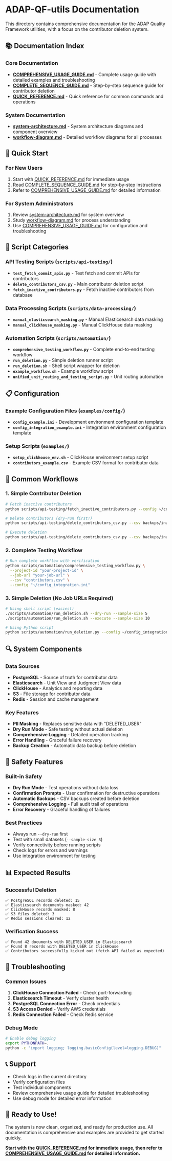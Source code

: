 # ADAP-QF-utils Documentation

This directory contains comprehensive documentation for the ADAP Quality Framework utilities, with a focus on the contributor deletion system.

## 📚 Documentation Index

### Core Documentation
- **[COMPREHENSIVE_USAGE_GUIDE.md](COMPREHENSIVE_USAGE_GUIDE.md)** - Complete usage guide with detailed examples and troubleshooting
- **[COMPLETE_SEQUENCE_GUIDE.md](COMPLETE_SEQUENCE_GUIDE.md)** - Step-by-step sequence guide for contributor deletion
- **[QUICK_REFERENCE.md](QUICK_REFERENCE.md)** - Quick reference for common commands and operations

### System Documentation
- **[system-architecture.md](system-architecture.md)** - System architecture diagrams and component overview
- **[workflow-diagram.md](workflow-diagram.md)** - Detailed workflow diagrams for all processes

## 🎯 Quick Start

### For New Users
1. Start with [QUICK_REFERENCE.md](QUICK_REFERENCE.md) for immediate usage
2. Read [COMPLETE_SEQUENCE_GUIDE.md](COMPLETE_SEQUENCE_GUIDE.md) for step-by-step instructions
3. Refer to [COMPREHENSIVE_USAGE_GUIDE.md](COMPREHENSIVE_USAGE_GUIDE.md) for detailed information

### For System Administrators
1. Review [system-architecture.md](system-architecture.md) for system overview
2. Study [workflow-diagram.md](workflow-diagram.md) for process understanding
3. Use [COMPREHENSIVE_USAGE_GUIDE.md](COMPREHENSIVE_USAGE_GUIDE.md) for configuration and troubleshooting

## 🔧 Script Categories

### API Testing Scripts (`scripts/api-testing/`)
- **`test_fetch_commit_apis.py`** - Test fetch and commit APIs for contributors
- **`delete_contributors_csv.py`** - Main contributor deletion script
- **`fetch_inactive_contributors.py`** - Fetch inactive contributors from database

### Data Processing Scripts (`scripts/data-processing/`)
- **`manual_elasticsearch_masking.py`** - Manual Elasticsearch data masking
- **`manual_clickhouse_masking.py`** - Manual ClickHouse data masking

### Automation Scripts (`scripts/automation/`)
- **`comprehensive_testing_workflow.py`** - Complete end-to-end testing workflow
- **`run_deletion.py`** - Simple deletion runner script
- **`run_deletion.sh`** - Shell script wrapper for deletion
- **`example_workflow.sh`** - Example workflow script
- **`unified_unit_routing_and_testing_script.py`** - Unit routing automation

## 📋 Configuration

### Example Configuration Files (`examples/config/`)
- **`config_example.ini`** - Development environment configuration template
- **`config_integration_example.ini`** - Integration environment configuration template

### Setup Scripts (`examples/`)
- **`setup_clickhouse_env.sh`** - ClickHouse environment setup script
- **`contributors_example.csv`** - Example CSV format for contributor data

## 🚀 Common Workflows

### 1. Simple Contributor Deletion
```bash
# Fetch inactive contributors
python scripts/api-testing/fetch_inactive_contributors.py --config ~/config_integration.ini --integration --execute

# Delete contributors (dry-run first!)
python scripts/api-testing/delete_contributors_csv.py --csv backups/inactive_contributors_*.csv --config ~/config_integration.ini --integration --dry-run

# Execute deletion
python scripts/api-testing/delete_contributors_csv.py --csv backups/inactive_contributors_*.csv --config ~/config_integration.ini --integration --execute
```

### 2. Complete Testing Workflow
```bash
# Run complete workflow with verification
python scripts/automation/comprehensive_testing_workflow.py \
  --project-id "your-project-id" \
  --job-url "your-job-url" \
  --csv "contributors.csv" \
  --config "~/config_integration.ini"
```

### 3. Simple Deletion (No Job URLs Required)
```bash
# Using shell script (easiest)
./scripts/automation/run_deletion.sh --dry-run --sample-size 5
./scripts/automation/run_deletion.sh --execute --sample-size 10

# Using Python script
python scripts/automation/run_deletion.py --config ~/config_integration.ini --integration --execute --sample-size 10
```

## 🔍 System Components

### Data Sources
- **PostgreSQL** - Source of truth for contributor data
- **Elasticsearch** - Unit View and Judgment View data
- **ClickHouse** - Analytics and reporting data
- **S3** - File storage for contributor data
- **Redis** - Session and cache management

### Key Features
- **PII Masking** - Replaces sensitive data with "DELETED_USER"
- **Dry Run Mode** - Safe testing without actual deletion
- **Comprehensive Logging** - Detailed operation tracking
- **Error Handling** - Graceful failure recovery
- **Backup Creation** - Automatic data backup before deletion

## 🚨 Safety Features

### Built-in Safety
- **Dry Run Mode** - Test operations without data loss
- **Confirmation Prompts** - User confirmation for destructive operations
- **Automatic Backups** - CSV backups created before deletion
- **Comprehensive Logging** - Full audit trail of operations
- **Error Recovery** - Graceful handling of failures

### Best Practices
- Always run `--dry-run` first
- Test with small datasets (`--sample-size 3`)
- Verify connectivity before running scripts
- Check logs for errors and warnings
- Use integration environment for testing

## 📊 Expected Results

### Successful Deletion
```
✅ PostgreSQL records deleted: 15
✅ Elasticsearch documents masked: 42
✅ ClickHouse records masked: 8
✅ S3 files deleted: 3
✅ Redis sessions cleared: 12
```

### Verification Success
```
✅ Found 42 documents with DELETED_USER in Elasticsearch
✅ Found 8 records with DELETED_USER in ClickHouse
✅ Contributors successfully kicked out (fetch API failed as expected)
```

## 🔧 Troubleshooting

### Common Issues
1. **ClickHouse Connection Failed** - Check port-forwarding
2. **Elasticsearch Timeout** - Verify cluster health
3. **PostgreSQL Connection Error** - Check credentials
4. **S3 Access Denied** - Verify AWS credentials
5. **Redis Connection Failed** - Check Redis service

### Debug Mode
```bash
# Enable debug logging
export PYTHONPATH=.
python -c "import logging; logging.basicConfig(level=logging.DEBUG)"
```

## 📞 Support

- Check logs in the current directory
- Verify configuration files
- Test individual components
- Review comprehensive usage guide for detailed troubleshooting
- Use debug mode for detailed error information

## 🎉 Ready to Use!

The system is now clean, organized, and ready for production use. All documentation is comprehensive and examples are provided to get started quickly.

**Start with the [QUICK_REFERENCE.md](QUICK_REFERENCE.md) for immediate usage, then refer to [COMPREHENSIVE_USAGE_GUIDE.md](COMPREHENSIVE_USAGE_GUIDE.md) for detailed information.**
